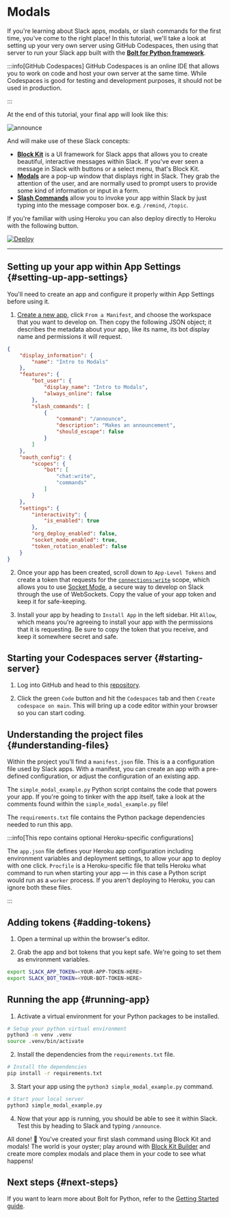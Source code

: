 # Modals

If you're learning about Slack apps, modals, or slash commands for the first time, you've come to the right place! In this tutorial, we'll take a look at setting up your very own server using GitHub Codespaces, then using that server to run your Slack app built with the [**Bolt for Python framework**](https://github.com/SlackAPI/bolt-python).

:::info[GitHub Codespaces]
GitHub Codespaces is an online IDE that allows you to work on code and host your own server at the same time. While Codespaces is good for testing and development purposes, it should not be used in production.

:::

At the end of this tutorial, your final app will look like this:

![announce](https://github.com/user-attachments/assets/0bf1c2f0-4b22-4c9c-98b3-b21e9bcc14a8)

And will make use of these Slack concepts:
* [**Block Kit**](/block-kit/) is a UI framework for Slack apps that allows you to create beautiful, interactive messages within Slack. If you've ever seen a message in Slack with buttons or a select menu, that's Block Kit.
* [**Modals**](/surfaces/modals) are a pop-up window that displays right in Slack. They grab the attention of the user, and are normally used to prompt users to provide some kind of information or input in a form.
* [**Slash Commands**](/interactivity/implementing-slash-commands) allow you to invoke your app within Slack by just typing into the message composer box. e.g. `/remind`, `/topic`.

If you're familiar with using Heroku you can also deploy directly to Heroku with the following button.

[![Deploy](https://www.herokucdn.com/deploy/button.svg)](https://www.heroku.com/deploy?template=https://github.com/wongjas/modal-example)

---

## Setting up your app within App Settings {#setting-up-app-settings}

You'll need to create an app and configure it properly within App Settings before using it.

1. [Create a new app](https://api.slack.com/apps/new), click `From a Manifest`, and choose the workspace that you want to develop on. Then copy the following JSON object; it describes the metadata about your app, like its name, its bot display name and permissions it will request.

```json
{
    "display_information": {
        "name": "Intro to Modals"
    },
    "features": {
        "bot_user": {
            "display_name": "Intro to Modals",
            "always_online": false
        },
        "slash_commands": [
            {
                "command": "/announce",
                "description": "Makes an announcement",
                "should_escape": false
            }
        ]
    },
    "oauth_config": {
        "scopes": {
            "bot": [
                "chat:write",
                "commands"
            ]
        }
    },
    "settings": {
        "interactivity": {
            "is_enabled": true
        },
        "org_deploy_enabled": false,
        "socket_mode_enabled": true,
        "token_rotation_enabled": false
    }
}
```

2. Once your app has been created, scroll down to `App-Level Tokens` and create a token that requests for the [`connections:write`](/reference/scopes/connections.write) scope, which allows you to use [Socket Mode](/apis/events-api/using-socket-mode), a secure way to develop on Slack through the use of WebSockets. Copy the value of your app token and keep it for safe-keeping.

3. Install your app by heading to `Install App` in the left sidebar. Hit `Allow`, which means you're agreeing to install your app with the permissions that it is requesting. Be sure to copy the token that you receive, and keep it somewhere secret and safe.

## Starting your Codespaces server {#starting-server}

1. Log into GitHub and head to this [repository](https://github.com/wongjas/modal-example).

2. Click the green `Code` button and hit the `Codespaces` tab and then `Create codespace on main`.  This will bring up a code editor within your browser so you can start coding.  

## Understanding the project files {#understanding-files}

Within the project you'll find a `manifest.json` file. This is a a configuration file used by Slack apps. With a manifest, you can create an app with a pre-defined configuration, or adjust the configuration of an existing app.

The `simple_modal_example.py` Python script contains the code that powers your app. If you're going to tinker with the app itself, take a look at the comments found within the `simple_modal_example.py` file!

The `requirements.txt` file contains the Python package dependencies needed to run this app.

:::info[This repo contains optional Heroku-specific configurations]

The `app.json` file defines your Heroku app configuration including environment variables and deployment settings, to allow your app to deploy with one click. `Procfile` is a Heroku-specific file that tells Heroku what command to run when starting your app — in this case a Python script would run as a `worker` process. If you aren't deploying to Heroku, you can ignore both these files.

:::

## Adding tokens {#adding-tokens}

1. Open a terminal up within the browser's editor. 

2. Grab the app and bot tokens that you kept safe. We're going to set them as environment variables.

```bash
export SLACK_APP_TOKEN=<YOUR-APP-TOKEN-HERE>
export SLACK_BOT_TOKEN=<YOUR-BOT-TOKEN-HERE>
```

## Running the app {#running-app}

1. Activate a virtual environment for your Python packages to be installed.

```bash
# Setup your python virtual environment
python3 -m venv .venv
source .venv/bin/activate
```

2. Install the dependencies from the `requirements.txt` file.


```bash
# Install the dependencies
pip install -r requirements.txt
```

3. Start your app using the `python3 simple_modal_example.py` command. 

```bash
# Start your local server
python3 simple_modal_example.py
```

4. Now that your app is running, you should be able to see it within Slack. Test this by heading to Slack and typing `/announce`.

All done! 🎉 You've created your first slash command using Block Kit and modals! The world is your oyster; play around with [Block Kit Builder](https://app.slack.com/block-kit-builder) and create more complex modals and place them in your code to see what happens!

## Next steps {#next-steps}

If you want to learn more about Bolt for Python, refer to the [Getting Started guide](https://docs.slack.dev/tools/bolt-python/getting-started).